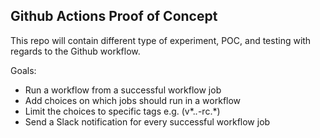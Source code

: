 ## Github Actions Proof of Concept

This repo will contain different type of experiment, POC, and testing with regards to the Github workflow.

Goals:
- Run a workflow from a successful workflow job
- Add choices on which jobs should run in a workflow
- Limit the choices to specific tags e.g. (v*.*.*-rc.*)
- Send a Slack notification for every successful workflow job
